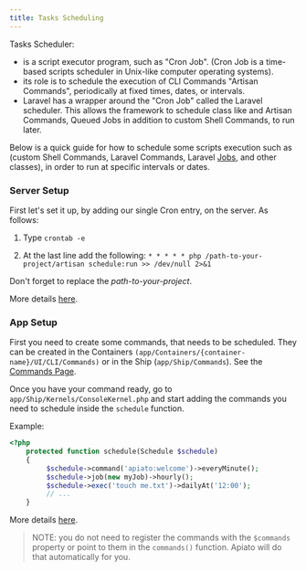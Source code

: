 ```yaml
---
title: Tasks Scheduling
---
```


Tasks Scheduler:

* is a script executor program, such as "Cron Job". (Cron Job is a time-based scripts scheduler in Unix-like computer
operating systems).
* its role is to schedule the execution of CLI Commands "Artisan Commands", periodically at fixed times, dates, or
intervals.
* Laravel has a wrapper around the "Cron Job" called the Laravel scheduler. This allows the framework to schedule class
like and Artisan Commands, Queued Jobs in addition to  custom Shell Commands, to run later.

Below is a quick guide for how to schedule some scripts execution such as (custom Shell Commands, Laravel Commands,
Laravel [Jobs](https://laravel.com/docs/master/queues), and other classes), in order to run at specific intervals or dates.

### Server Setup

First let's set it up, by adding our single Cron entry, on the server. As follows:

1) Type `crontab -e`

2) At the last line add the following: `* * * * * php /path-to-your-project/artisan schedule:run >> /dev/null 2>&1`

Don't forget to replace the *path-to-your-project*.

More details [here](https://laravel.com/docs/master/scheduling#introduction).

### App Setup

First you need to create some commands, that needs to be scheduled.
They can be created in the Containers `(app/Containers/{container-name}/UI/CLI/Commands)` or in the Ship (`app/Ship/Commands`).
See the [Commands Page](../optional-components/commands).

Once you have your command ready, go to `app/Ship/Kernels/ConsoleKernel.php` and start adding the commands you need
to schedule inside the `schedule` function.

Example:

```php
<?php
    protected function schedule(Schedule $schedule)
    {
         $schedule->command('apiato:welcome')->everyMinute();
         $schedule->job(new myJob)->hourly();
         $schedule->exec('touch me.txt')->dailyAt('12:00');
         // ...
    }
```
More details [here](https://laravel.com/docs/scheduling#defining-schedules).

> NOTE: you do not need to register the commands with the `$commands` property or point to them in the `commands()`
function. Apiato will do that automatically for you.
